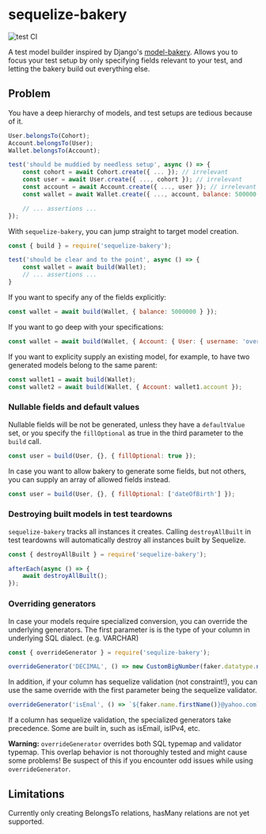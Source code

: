 sequelize-bakery
================

![test CI](https://github.com/jrocketfingers/sequelize-bakery/actions/workflows/test.yml/badge.svg)

A test model builder inspired by Django's [model-bakery](https://github.com/model-bakers/model_bakery). Allows you to focus your test setup by only specifying fields relevant to your test, and letting the bakery build out everything else.

Problem
-------
You have a deep hierarchy of models, and test setups are tedious because of it.
```javascript
User.belongsTo(Cohort);
Account.belongsTo(User);
Wallet.belongsTo(Account);

test('should be muddied by needless setup', async () => {
	const cohort = await Cohort.create({ ... }); // irrelevant
	const user = await User.create({ ..., cohort }); // irrelevant
	const account = await Account.create({ ..., user }); // irrelevant
	const wallet = await Wallet.create({ ..., account, balance: 500000 }); // we only care about the balance here

	// ... assertions ...
});
```

With `sequelize-bakery`, you can jump straight to target model creation.

```javascript
const { build } = require('sequelize-bakery');

test('should be clear and to the point', async () => {
	const wallet = await build(Wallet);
	// ... assertions ...
}
```

If you want to specify any of the fields explicitly:
```javascript
const wallet = await build(Wallet, { balance: 5000000 } });
```

If you want to go deep with your specifications:
```javascript
const wallet = await build(Wallet, { Account: { User: { username: 'overriden' } } });
```

If you want to explicity supply an existing model, for example, to have two generated models belong to the same parent:
```javascript
const wallet1 = await build(Wallet);
const wallet2 = await build(Wallet, { Account: wallet1.account });
```

### Nullable fields and default values
Nullable fields will be not be generated, unless they have a `defaultValue` set, or you specify the `fillOptional` as true in the third parameter to the `build` call.

```javascript
const user = build(User, {}, { fillOptional: true });
```

In case you want to allow bakery to generate some fields, but not others, you can supply an array of allowed fields instead.

```javascript
const user = build(User, {}, { fillOptional: ['dateOfBirth'] });
```

### Destroying built models in test teardowns
`sequelize-bakery` tracks all instances it creates. Calling `destroyAllBuilt` in test teardowns will automatically destroy all instances built by Sequelize.
```javascript
const { destroyAllBuilt } = require('sequelize-bakery');

afterEach(async () => {
    await destroyAllBuilt();
});
```

### Overriding generators
In case your models require specialized conversion, you can override the underlying generators. The first parameter is
is the type of your column in underlying SQL dialect. (e.g. VARCHAR)
```javascript
const { overrideGenerator } = require('sequlize-bakery');

overrideGenerator('DECIMAL', () => new CustomBigNumber(faker.datatype.number().toString()));
```

In addition, if your column has sequelize validation (not constraint!), you can use the same override with the first parameter
being the sequelize validator.
```javascript
overrideGenerator('isEmal', () => `${faker.name.firstName()}@yahoo.com`);
```

If a column has sequelize validation, the specialized generators take precedence. Some are built in, such as isEmail, isIPv4, etc.

**Warning:** `overrideGenerator` overrides both SQL typemap and validator typemap. This overlap behavior is not thoroughly tested
and might cause some problems! Be suspect of this if you encounter odd issues while using `overrideGenerator`.

Limitations
-----------
Currently only creating BelongsTo relations, hasMany relations are not yet supported.
